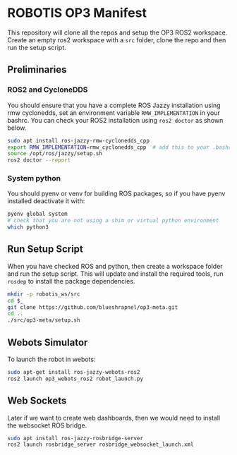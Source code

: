 # ROBOTIS OP3 Manifest

This repository will clone all the repos and setup the OP3 ROS2 workspace. Create an
empty ros2 workspace with a `src` folder, clone the repo and then run the setup
script.

## Preliminaries

### ROS2 and CycloneDDS

You should ensure that you have a complete ROS Jazzy installation using rmw
cyclonedds, set an environment variable `RMW_IMPLEMENTATION` in your bashrc.  You can
check your ROS2 installation using `ros2 doctor` as shown below.

```bash
sudo apt install ros-jazzy-rmw-cyclonedds_cpp
export RMW_IMPLEMENTATION=rmw_cyclonedds_cpp  # add this to your .bashrc
source /opt/ros/jazzy/setup.sh
ros2 doctor --report
```

### System python

You should pyenv or venv for building ROS packages, so if you have pyenv installed
deactivate it with:

```bash
pyenv global system
# check that you are not using a shim or virtual python environment
which python3
```

## Run Setup Script

When you have checked ROS and python, then create a workspace folder and run the
setup script.   This will update and install the required tools, run `rosdep` to
install the package dependencies.  

```bash
mkdir -p robotis_ws/src
cd $_
git clone https://github.com/blueshrapnel/op3-meta.git 
cd ..
./src/op3-meta/setup.sh
```

## Webots Simulator

To launch the robot in webots:

```bash
sudo apt-get install ros-jazzy-webots-ros2
ros2 launch op3_webots_ros2 robot_launch.py

```

## Web Sockets
Later if we want to create web dashboards, then we would need to install the
websocket ROS bridge.

```bash
sudo apt install ros-jazzy-rosbridge-server
ros2 launch rosbridge_server rosbridge_websocket_launch.xml
```
